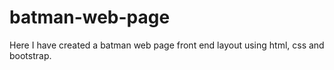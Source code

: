 # batman-web-page
Here I have created a batman web page front end layout using html, css and bootstrap.
